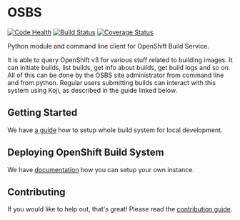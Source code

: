 # OSBS

[![Code Health](https://landscape.io/github/projectatomic/osbs-client/master/landscape.svg?style=flat)](https://landscape.io/github/projectatomic/osbs-client/master)
[![Build Status](https://travis-ci.org/projectatomic/osbs-client.svg?branch=master)](https://travis-ci.org/projectatomic/osbs-client)
[![Coverage
Status](https://coveralls.io/repos/projectatomic/osbs-client/badge.svg?branch=master&service=github)](https://coveralls.io/github/projectatomic/osbs-client?branch=master)

Python module and command line client for OpenShift Build Service.

It is able to query OpenShift v3 for various stuff related to building images. It can initiate builds, list builds, get info about builds, get build logs and so on. All of this can be done by the OSBS site administrator from command line and from python. Regular users submitting builds can interact with this system using Koji, as described in the guide linked below.

## Getting Started

We have [a guide](https://github.com/projectatomic/osbs-client/blob/master/docs/development-setup.md) how to setup whole build system for local development.


## Deploying OpenShift Build System

We have [documentation](https://github.com/projectatomic/osbs-client/blob/master/docs/osbs_instance_setup.md) how you can setup your own instance.

## Contributing

If you would like to help out, that's great! Please read the [contribution guide](https://github.com/projectatomic/osbs-client/blob/master/CONTRIBUTING.md).
